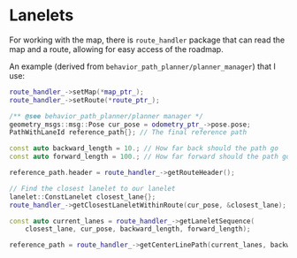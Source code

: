 # Lanelets
For working with the map, there is `route_handler` package that can read the map and a route, allowing for easy access of the roadmap.

An example (derived from `behavior_path_planner/planner_manager`) that I use:

```cpp
route_handler_->setMap(*map_ptr_);
route_handler_->setRoute(*route_ptr_);

/** @see behavior_path_planner/planner manager */
geometry_msgs::msg::Pose cur_pose = odometry_ptr_->pose.pose;
PathWithLaneId reference_path{}; // The final reference path

const auto backward_length = 10.; // How far back should the path go
const auto forward_length = 100.; // How far forward should the path go

reference_path.header = route_handler_->getRouteHeader();

// Find the closest lanelet to our lanelet
lanelet::ConstLanelet closest_lane{};
route_handler_->getClosestLaneletWithinRoute(cur_pose, &closest_lane);

const auto current_lanes = route_handler_->getLaneletSequence(
    closest_lane, cur_pose, backward_length, forward_length);

reference_path = route_handler_->getCenterLinePath(current_lanes, backward_length, forward_length, true);
```